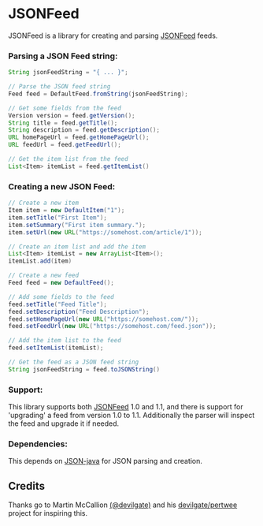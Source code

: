 # JSONFeed

JSONFeed is a library for creating and parsing [JSONFeed](https://jsonfeed.org/) feeds.


### Parsing a JSON Feed string:

```java
String jsonFeedString = "{ ... }";

// Parse the JSON feed string
Feed feed = DefaultFeed.fromString(jsonFeedString);

// Get some fields from the feed
Version version = feed.getVersion();
String title = feed.getTitle();
String description = feed.getDescription();
URL homePageUrl = feed.getHomePageUrl();
URL feedUrl = feed.getFeedUrl();

// Get the item list from the feed
List<Item> itemList = feed.getItemList()
```


### Creating a new JSON Feed:

```java
// Create a new item
Item item = new DefaultItem("1");
item.setTitle("First Item");
item.setSummary("First item summary.");
item.setUrl(new URL("https://somehost.com/article/1"));

// Create an item list and add the item
List<Item> itemList = new ArrayList<Item>();
itemList.add(item)

// Create a new feed
Feed feed = new DefaultFeed();

// Add some fields to the feed
feed.setTitle("Feed Title");
feed.setDescription("Feed Description");
feed.setHomePageUrl(new URL("https://somehost.com/"));
feed.setFeedUrl(new URL("https://somehost.com/feed.json"));

// Add the item list to the feed
feed.setItemList(itemList);

// Get the feed as a JSON feed string
String jsonFeedString = feed.toJSONString()
```


### Support:

This library supports both [JSONFeed](https://jsonfeed.org/) 1.0 and 1.1, and there is
support for 'upgrading' a feed from version 1.0 to 1.1. Additionally the parser will
inspect the feed and upgrade it if needed.



### Dependencies:

This depends on [JSON-java](https://github.com/stleary/JSON-java) for JSON parsing and creation.



## Credits

Thanks go to Martin McCallion [(@devilgate)](https://github.com/devilgate) and his [devilgate/pertwee](https://github.com/devilgate/pertwee) project for inspiring this.
